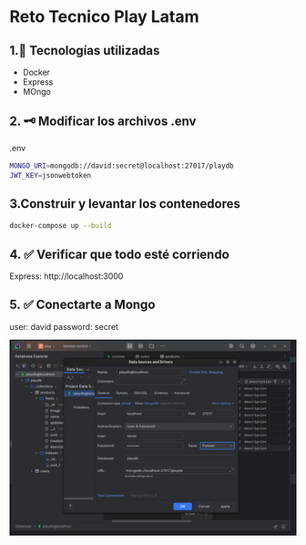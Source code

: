 # Reto Tecnico Play Latam

## 1.🚀 Tecnologías utilizadas
- Docker
- Express
- MOngo

## 2. 🗝️ Modificar los archivos .env
.env
```bash
MONGO_URI=mongodb://david:secret@localhost:27017/playdb
JWT_KEY=jsonwebtoken
```

## 3.Construir y levantar los contenedores
```bash
docker-compose up --build
```

## 4. ✅ Verificar que todo esté corriendo
Express: http://localhost:3000

## 5. ✅ Conectarte a Mongo
user: david
password: secret

![img.png](img.png)